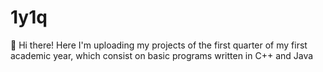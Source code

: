 # 1y1q
🐸 Hi there! Here I'm uploading my projects of the first quarter of my first academic year, which consist on basic programs written in C++ and Java
